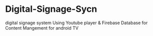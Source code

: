 # Digital-Signage-Sycn
digital signage system Using Youtube player &amp; Firebase Database for Content Mangement  for android TV 

